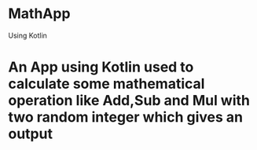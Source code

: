 # MathApp
Using Kotlin
# An App using Kotlin used to calculate some mathematical operation like Add,Sub and Mul with two random integer which gives an output
